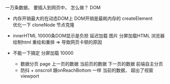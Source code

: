 一万条数据， 要插入到网页中， 怎么做？
DOM

- 内存开销最大的在动态DOM上 
  DOM开销是最耗内存的
  createElement  
  优化一下
  cloneNode 节点克隆

- innerHTML 
  10000条DOM显示是负担
  延迟加载 图片
  分屏加载HTML
  浏览器 绘制html 重绘和重排 => 导致网页卡顿的原因

- 不能一下搞定  分屏加载
  10000
  - 数据分页  page 上一页的数据  当前页的数据  下一页的数据
  前端自主分页
  - 防抖 + onscroll
    跟onReachBottom  一样
    当前的数据， 超出了视窗   viewport
